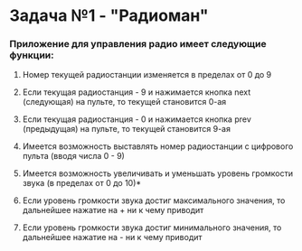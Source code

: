 # Задача №1 - "Радиоман"
### Приложение для управления радио имеет следующие функции:

1) Номер текущей радиостанции изменяется в пределах от 0 до 9
2) Если текущая радиостанция - 9 и нажимается кнопка next (следующая) на пульте, то текущей становится 0-ая
3) Если текущая радиостанция - 0 и нажимается кнопка prev (предыдущая) на пульте, то текущей становится 9-ая
4) Имеется возможность выставлять номер радиостанции с цифрового пульта (вводя числа 0 - 9)

5) Имеется возможность увеличивать и уменьшать уровень громкости звука (в пределах от 0 до 10)*
6) Если уровень громкости звука достиг максимального значения, то дальнейшее нажатие на + ни к чему приводит
7) Если уровень громкости звука достиг минимального значения, то дальнейшее нажатие на - ни к чему приводит